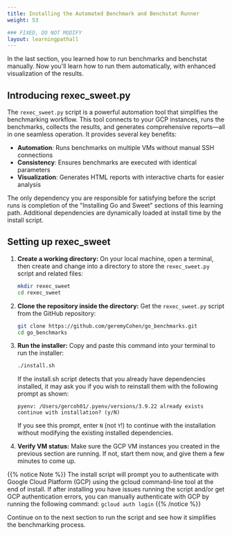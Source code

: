 ```yaml
---
title: Installing the Automated Benchmark and Benchstat Runner
weight: 53

### FIXED, DO NOT MODIFY
layout: learningpathall
---
```


In the last section, you learned how to run benchmarks and benchstat manually. Now you'll learn how to run them automatically, with enhanced visualization of the results.

## Introducing rexec_sweet.py

The `rexec_sweet.py` script is a powerful automation tool that simplifies the benchmarking workflow.  This tool connects to your GCP instances, runs the benchmarks, collects the results, and generates comprehensive reports—all in one seamless operation. It provides several key benefits:

- **Automation**: Runs benchmarks on multiple VMs without manual SSH connections
- **Consistency**: Ensures benchmarks are executed with identical parameters
- **Visualization**: Generates HTML reports with interactive charts for easier analysis

The only dependency you are responsible for satisfying before the script runs is completion of the "Installing Go and Sweet" sections of this learning path.  Additional dependencies are dynamically loaded at install time by the install script.

## Setting up rexec_sweet

1. **Create a working directory:** On your local machine, open a terminal, then create and change into a directory to store the `rexec_sweet.py` script and related files:

   ```bash
   mkdir rexec_sweet
   cd rexec_sweet
   ```
   
2. **Clone the repository inside the directory:** Get the `rexec_sweet.py` script from the GitHub repository:

   ```bash
   git clone https://github.com/geremyCohen/go_benchmarks.git
   cd go_benchmarks
   ```

3. **Run the installer:** Copy and paste this command into your terminal to run the installer:

   ```bash
   ./install.sh
   ```

   If the install.sh script detects that you already have dependencies installed, it may ask you if you wish to reinstall them with the following prompt as shown:

   ```output
   pyenv: /Users/gercoh01/.pyenv/versions/3.9.22 already exists
   continue with installation? (y/N)
   ```

   If you see this prompt, enter `N` (not `Y`!) to continue with the installation without modifying the existing installed dependencies.

4. **Verify VM status:** Make sure the GCP VM instances you created in the previous section are running. If not, start them now, and give them a few minutes to come up.

{{% notice Note %}}
The install script will prompt you to authenticate with Google Cloud Platform (GCP) using the gcloud command-line tool at the end of install. If after installing you have issues running the script and/or get GCP authentication errors, you can manually authenticate with GCP by running the following command: `gcloud auth login`
{{% /notice %}}   


Continue on to the next section to run the script and see how it simplifies the benchmarking process.
